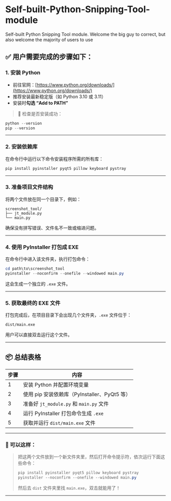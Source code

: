 # Self-built-Python-Snipping-Tool-module
Self-built Python Snipping Tool module.
Welcome the big guy to correct, but also welcome the majority of users to use



## ✅ 用户需要完成的步骤如下：

### 1. **安装 Python**
- 前往官网：[https://www.python.org/downloads/](https://www.python.org/downloads/)
- 推荐安装最新稳定版（如 Python 3.10 或 3.11）
- 安装时**勾选 “Add to PATH”**

> 🧪 检查是否安装成功：
```powershell
python --version
pip --version
```

---

### 2. **安装依赖库**

在命令行中运行以下命令安装程序所需的所有库：

```powershell
pip install pyinstaller pyqt5 pillow keyboard pystray
```

---

### 3. **准备项目文件结构**

将两个文件放在同一个目录下，例如：

```
screenshot_tool/
├── jt_module.py
└── main.py
```

确保没有拼写错误、文件名不一致或缩进问题。

---

### 4. **使用 PyInstaller 打包成 EXE**

在命令行中进入该文件夹，执行打包命令：

```powershell
cd path\to\screenshot_tool
pyinstaller --noconfirm --onefile --windowed main.py
```

这会生成一个独立的 `.exe` 文件。

---

### 5. **获取最终的 EXE 文件**

打包完成后，在项目目录下会出现几个文件夹，`.exe` 文件位于：

```
dist/main.exe
```

用户可以直接双击运行这个文件。

---

## 📦 总结表格

| 步骤 | 内容 |
|------|------|
| 1    | 安装 Python 并配置环境变量 |
| 2    | 使用 pip 安装依赖库（PyInstaller、PyQt5 等） |
| 3    | 准备好 `jt_module.py` 和 `main.py` 文件 |
| 4    | 运行 PyInstaller 打包命令生成 `.exe` |
| 5    | 获取并运行 `dist/main.exe` 文件 |

---

### 📝 可以这样：

> 把这两个文件放到一个新文件夹里，然后打开命令提示符，依次运行下面这些命令：
>
> ```powershell
> pip install pyinstaller pyqt5 pillow keyboard pystray
> pyinstaller --noconfirm --onefile --windowed main.py
> ```
>
> 然后去 `dist` 文件夹里找 `main.exe`，双击就能用了！

---
